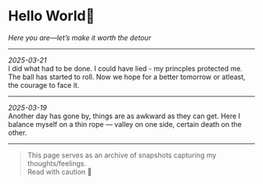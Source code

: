 # Hello World👋

*Here you are—let’s make it worth the detour*

---

*2025-03-21* \
I did what had to be done. I could have lied - my princples protected me. The ball has started to roll. Now we hope for a better tomorrow or atleast, the courage to face it.

---

*2025-03-19* \
Another day has gone by, things are as awkward as they can get. Here I balance myself on a thin rope — valley on one side, certain death on the other. 

---


> This page serves as an archive of snapshots capturing my thoughts/feelings. \
> Read with caution 🫠

